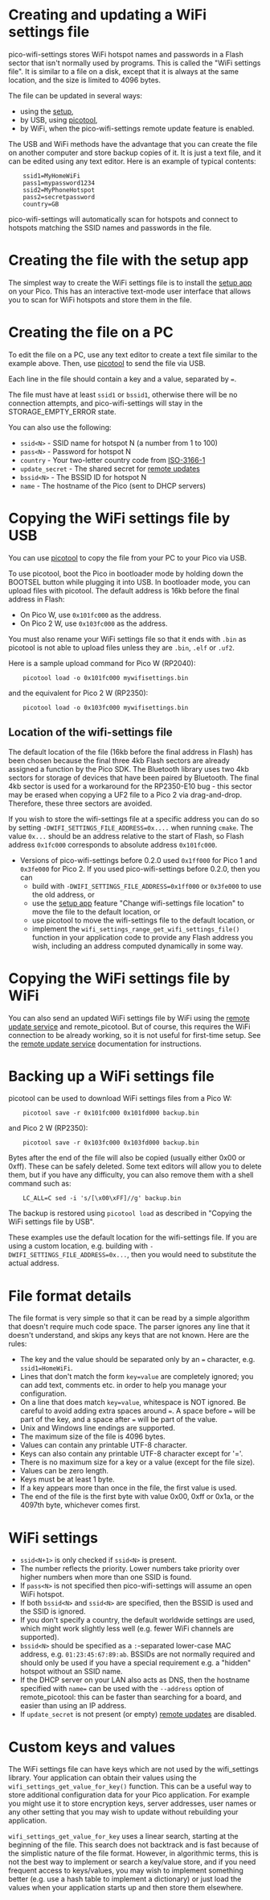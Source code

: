 # Creating and updating a WiFi settings file

pico-wifi-settings stores WiFi hotspot names and passwords
in a Flash sector that isn't normally used by programs. This
is called the "WiFi settings file". It is similar to a file on a disk,
except that it is always at the same location, and the size is
limited to 4096 bytes.

The file can be updated in several ways:
 - using the [setup](SETUP_APP.md),
 - by USB, using [picotool](https://github.com/raspberrypi/pico-sdk-tools/releases),
 - by WiFi, when the pico-wifi-settings remote update feature is enabled.

The USB and WiFi methods have the advantage that you can create the file on
another computer and store backup copies of it. It is just a text file, and it
can be edited using any text editor. Here is an example of typical contents:
```
    ssid1=MyHomeWiFi
    pass1=mypassword1234
    ssid2=MyPhoneHotspot
    pass2=secretpassword
    country=GB
```
pico-wifi-settings will automatically scan for hotspots and connect to
hotspots matching the SSID names and passwords in the file.

# Creating the file with the setup app

The simplest way to create the WiFi settings file is to install
the [setup app](SETUP_APP.md) on your Pico. This has an interactive
text-mode user interface that allows you to scan for WiFi hotspots
and store them in the file.

# Creating the file on a PC

To edit the file on a PC, use any text editor to create a text file
similar to the example above. Then,
use [picotool](https://github.com/raspberrypi/pico-sdk-tools/releases)
to send the file via USB.

Each line in the file should contain a key and a value, separated by `=`.

The file must have at least `ssid1` or `bssid1`, otherwise there will
be no connection attempts, and pico-wifi-settings will stay in the
STORAGE\_EMPTY\_ERROR state.

You can also use the following:

 - `ssid<N>` - SSID name for hotspot N (a number from 1 to 100)
 - `pass<N>` - Password for hotspot N
 - `country` - Your two-letter country code from [ISO-3166-1](https://en.wikipedia.org/wiki/List_of_ISO_3166_country_codes)
 - `update_secret` - The shared secret for [remote updates](REMOTE.md)
 - `bssid<N>` - The BSSID ID for hotspot N
 - `name` - The hostname of the Pico (sent to DHCP servers)

# Copying the WiFi settings file by USB

You can use [picotool](https://github.com/raspberrypi/pico-sdk-tools/releases)
to copy the file from your PC to your Pico via USB.

To use picotool,
boot the Pico in bootloader mode by holding down the BOOTSEL button while plugging it
into USB. In bootloader mode, you can upload files with picotool.
The default address is 16kb before the final address in Flash:

 - On Pico W, use `0x101fc000` as the address.
 - On Pico 2 W, use `0x103fc000` as the address.

You must also rename your WiFi settings file so that it ends with `.bin` as
picotool is not able to upload files unless they are `.bin`, `.elf` or `.uf2`.

Here is a sample upload command for Pico W (RP2040):
```
    picotool load -o 0x101fc000 mywifisettings.bin
```
and the equivalent for Pico 2 W (RP2350):
```
    picotool load -o 0x103fc000 mywifisettings.bin
```

## Location of the wifi-settings file

The default location of the file (16kb before the final address in Flash)
has been chosen because the final three 4kb Flash sectors are already assigned
a function by the Pico SDK. The Bluetooth library uses two 4kb sectors for storage of
devices that have been paired by Bluetooth. The final 4kb sector is used for a workaround
for the RP2350-E10 bug - this sector may be erased when copying a UF2 file to a Pico 2
via drag-and-drop. Therefore, these three sectors are avoided.

If you wish to store the wifi-settings file at a specific address you can
do so by setting `-DWIFI_SETTINGS_FILE_ADDRESS=0x....` when running `cmake`.
The value `0x...` should be an address relative to the start of Flash, so Flash address
`0x1fc000` corresponds to absolute address `0x101fc000`.

- Versions of pico-wifi-settings before 0.2.0 used `0x1ff000` for Pico 1 and
  `0x3fe000` for Pico 2. If you used pico-wifi-settings before 0.2.0, then you can
  - build with `-DWIFI_SETTINGS_FILE_ADDRESS=0x1ff000` or `0x3fe000` to use the old address, or
  - use the [setup app](SETUP_APP.md) feature
    "Change wifi-settings file location" to move the file to the default location, or
  - use picotool to move the wifi-settings file to the default location, or
  - implement the `wifi_settings_range_get_wifi_settings_file()` function in your
    application code to provide any Flash address you wish, including an address
    computed dynamically in some way.

# Copying the WiFi settings file by WiFi

You can also send an updated WiFi settings file by WiFi using the
[remote update service](REMOTE.md) and remote\_picotool. But of course,
this requires the WiFi connection to be already working, so it is not useful
for first-time setup. See the [remote update service](REMOTE.md) documentation
for instructions.

# Backing up a WiFi settings file

picotool can be used to download WiFi settings files from a Pico W:
```
    picotool save -r 0x101fc000 0x101fd000 backup.bin
```
and Pico 2 W (RP2350):
```
    picotool save -r 0x103fc000 0x103fd000 backup.bin
```
Bytes after the end of the file will also be copied (usually either 0x00 or 0xff).
These can be safely deleted. Some text editors will allow you to delete them,
but if you have any difficulty, you can also remove them with a shell command such as:
```
    LC_ALL=C sed -i 's/[\x00\xFF]//g' backup.bin
```
The backup is restored using `picotool load` as described in "Copying the WiFi settings file by USB".

These examples use the default location for the wifi-settings file. If you
are using a custom location, e.g. building with
`-DWIFI_SETTINGS_FILE_ADDRESS=0x...`, then
you would need to substitute the actual address.

# File format details

The file format is very simple so that it can be read by a simple algorithm
that doesn't require much code space. The parser ignores any line that it
doesn't understand, and skips any keys that are not known. Here are the rules:

 - The key and the value should be separated only by an `=` character, e.g. `ssid1=HomeWiFi`.
 - Lines that don't match the form `key=value` are completely ignored;
   you can add text, comments etc. in order to help you manage your configuration.
 - On a line that does match `key=value`, whitespace is NOT ignored.
   Be careful to avoid adding extra spaces around `=`.
   A space before `=` will be part of the key, and a space after `=` will be part of the value.
 - Unix and Windows line endings are supported.
 - The maximum size of the file is 4096 bytes.
 - Values can contain any printable UTF-8 character.
 - Keys can also contain any printable UTF-8 character except for '='.
 - There is no maximum size for a key or a value (except for the file size).
 - Values can be zero length.
 - Keys must be at least 1 byte.
 - If a key appears more than once in the file, the first value is used.
 - The end of the file is the first byte with value 0x00, 0xff or 0x1a, or the 4097th byte,
   whichever comes first.

# WiFi settings

 - `ssid<N+1>` is only checked if `ssid<N>` is present.
 - The number reflects the priority. Lower numbers take priority over higher
   numbers when more than one SSID is found.
 - If `pass<N>` is not specified then pico-wifi-settings will assume
   an open WiFi hotspot.
 - If both `bssid<N>` and `ssid<N>` are specified, then the BSSID is used
   and the SSID is ignored.
 - If you don't specify a country, the default worldwide settings are used, which might work
   slightly less well (e.g. fewer WiFi channels are supported).
 - `bssid<N>` should be specified as
   a `:`-separated lower-case MAC address, e.g. `01:23:45:67:89:ab`. BSSIDs are
   not normally required and should only be used if you have a special requirement
   e.g. a "hidden" hotspot without an SSID name.
 - If the DHCP server on your LAN also acts as DNS, then the hostname specified with `name=`
   can be used with the `--address` option of remote\_picotool: this can
   be faster than searching for a board, and easier than using an IP address.
 - If `update_secret` is not present (or empty) [remote updates](REMOTE.md) are disabled.

# Custom keys and values

The WiFi settings file can have keys which are not used by the wifi\_settings library.
Your application can obtain their values using the `wifi_settings_get_value_for_key()` function.
This can be a useful way to store additional configuration data for your Pico application.
For example you might use it to store encryption keys, server addresses, user names
or any other setting that you may wish to update without rebuilding your application.

`wifi_settings_get_value_for_key` uses a linear search, starting at the beginning
of the file. This search does not backtrack and is fast because of the simplistic
nature of the file format. However, in algorithmic terms, this is not the best way
to implement or search a key/value store, and if you need frequent access to keys/values,
you may wish to implement something better (e.g. use a hash table to implement a dictionary)
or just load the values when your application starts up and then store them elsewhere.
